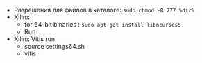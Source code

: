 * Разрешения для файлов в каталоге: `sudo chmod -R 777 %dir%`
* Xilinx
	* for 64-bit binaries : `sudo apt-get install libncurses5`
	* Run 
* Xilinx Vitis run
	* source settings64.sh
	* vitis